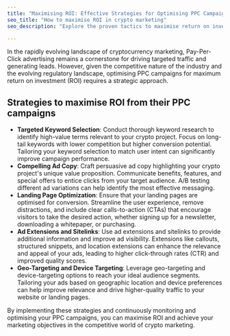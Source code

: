 ```yaml
---
title: "Maximising ROI: Effective Strategies for Optimising PPC Campaigns in Crypto Marketing"
seo_title: "How to maximise ROI in crypto marketing"
seo_description: "Explore the proven tactics to maximise return on investment in your crypto marketing efforts. Get insights from actual Vancant Group campaigns."

---
```


In the rapidly evolving landscape of cryptocurrency marketing, Pay-Per-Click advertising remains a cornerstone for driving targeted traffic and generating leads. However, given the competitive nature of the industry and the evolving regulatory landscape, optimising PPC campaigns for maximum return on investment (ROI) requires a strategic approach. 

## Strategies to maximise ROI from their PPC campaigns

*   **Targeted Keyword Selection**: Conduct thorough keyword research to identify high-value terms relevant to your crypto project. Focus on long-tail keywords with lower competition but higher conversion potential. Tailoring your keyword selection to match user intent can significantly improve campaign performance.
*   **Compelling Ad Copy**: Craft persuasive ad copy highlighting your crypto project's unique value proposition. Communicate benefits, features, and special offers to entice clicks from your target audience. A/B testing different ad variations can help identify the most effective messaging.
*   **Landing Page Optimization**: Ensure that your landing pages are optimised for conversion. Streamline the user experience, remove distractions, and include clear calls-to-action (CTAs) that encourage visitors to take the desired action, whether signing up for a newsletter, downloading a whitepaper, or purchasing.
*   **Ad Extensions and Sitelinks**: Use ad extensions and sitelinks to provide additional information and improve ad visibility. Extensions like callouts, structured snippets, and location extensions can enhance the relevance and appeal of your ads, leading to higher click-through rates (CTR) and improved quality scores.
*   **Geo-Targeting and Device Targeting**: Leverage geo-targeting and device-targeting options to reach your ideal audience segments. Tailoring your ads based on geographic location and device preferences can help improve relevance and drive higher-quality traffic to your website or landing pages.

  

By implementing these strategies and continuously monitoring and optimising your PPC campaigns, you can maximise ROI and achieve your marketing objectives in the competitive world of crypto marketing.